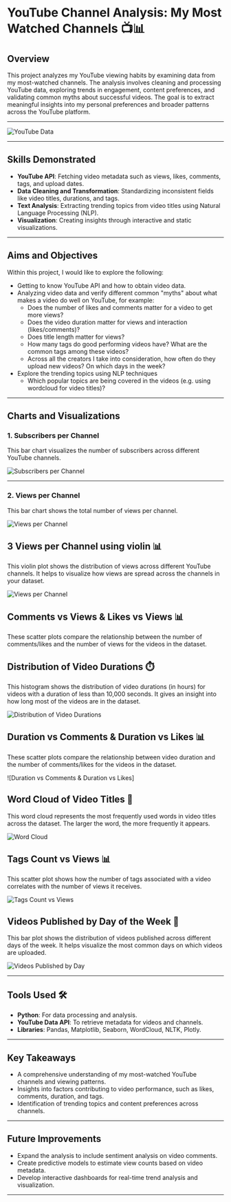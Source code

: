 # **YouTube Channel Analysis: My Most Watched Channels** 📺📊  

## **Overview**  
This project analyzes my YouTube viewing habits by examining data from my most-watched channels. The analysis involves cleaning and processing YouTube data, exploring trends in engagement, content preferences, and validating common myths about successful videos. The goal is to extract meaningful insights into my personal preferences and broader patterns across the YouTube platform.  

---  

![YouTube Data](https://github.com/Naveennnkumar-Bit/My-YouTube-Watch-Habits/blob/main/YT.jpeg)

---  

## **Skills Demonstrated**  
- **YouTube API**: Fetching video metadata such as views, likes, comments, tags, and upload dates.  
- **Data Cleaning and Transformation**: Standardizing inconsistent fields like video titles, durations, and tags.  
- **Text Analysis**: Extracting trending topics from video titles using Natural Language Processing (NLP).  
- **Visualization**: Creating insights through interactive and static visualizations.  

---  

## **Aims and Objectives**  

Within this project, I would like to explore the following:

- Getting to know YouTube API and how to obtain video data.
- Analyzing video data and verify different common "myths" about what makes a video do well on YouTube, for example:
    - Does the number of likes and comments matter for a video to get more views?
    - Does the video duration matter for views and interaction (likes/comments)?
    - Does title length matter for views?
    - How many tags do good performing videos have? What are the common tags among these videos?
    - Across all the creators I take into consideration, how often do they upload new videos? On which days in the week?
- Explore the trending topics using NLP techniques
    - Which popular topics are being covered in the videos (e.g. using wordcloud for video titles)?

---

## **Charts and Visualizations**  

### **1. Subscribers per Channel**  
This bar chart visualizes the number of subscribers across different YouTube channels.  

![Subscribers per Channel](https://github.com/Naveennnkumar-Bit/My-YouTube-Watch-Habits/blob/main/charts/SPC.png)

---

### **2. Views per Channel**  
This bar chart shows the total number of views per channel.  

![Views per Channel](https://github.com/Naveennnkumar-Bit/My-YouTube-Watch-Habits/blob/main/charts/VPC.png)

## **3 Views per Channel using violin** 📊  
This violin plot shows the distribution of views across different YouTube channels. It helps to visualize how views are spread across the channels in your dataset.

![Views per Channel](https://github.com/Naveennnkumar-Bit/My-YouTube-Watch-Habits/blob/main/charts/VVPC.png)

## **Comments vs Views & Likes vs Views** 📊  
These scatter plots compare the relationship between the number of comments/likes and the number of views for the videos in the dataset.

## **Distribution of Video Durations** ⏱️  
This histogram shows the distribution of video durations (in hours) for videos with a duration of less than 10,000 seconds. It gives an insight into how long most of the videos are in the dataset.

![Distribution of Video Durations](https://github.com/Naveennnkumar-Bit/My-YouTube-Watch-Habits/blob/main/charts/DISTOFVDHR.png)

## **Duration vs Comments & Duration vs Likes** 📊  
These scatter plots compare the relationship between video duration and the number of comments/likes for the videos in the dataset.

![Duration vs Comments & Duration vs Likes]

## **Word Cloud of Video Titles** 💬  
This word cloud represents the most frequently used words in video titles across the dataset. The larger the word, the more frequently it appears.

![Word Cloud](charts/wordcloud.png)


## **Tags Count vs Views** 📊  
This scatter plot shows how the number of tags associated with a video correlates with the number of views it receives.

![Tags Count vs Views](charts/tags_count_vs_views.png)

## **Videos Published by Day of the Week** 📅  
This bar plot shows the distribution of videos published across different days of the week. It helps visualize the most common days on which videos are uploaded.

![Videos Published by Day](charts/videos_published_by_day.png)

---

## **Tools Used** 🛠️  
- **Python**: For data processing and analysis.  
- **YouTube Data API**: To retrieve metadata for videos and channels.  
- **Libraries**: Pandas, Matplotlib, Seaborn, WordCloud, NLTK, Plotly.  

---  

## **Key Takeaways**  
- A comprehensive understanding of my most-watched YouTube channels and viewing patterns.  
- Insights into factors contributing to video performance, such as likes, comments, duration, and tags.  
- Identification of trending topics and content preferences across channels.  

---  

## **Future Improvements**  
- Expand the analysis to include sentiment analysis on video comments.  
- Create predictive models to estimate view counts based on video metadata.  
- Develop interactive dashboards for real-time trend analysis and visualization.  

---  
